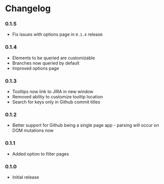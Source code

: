 # Changelog

### 0.1.5
* Fix issues with options page in `0.1.4` release

### 0.1.4
* Elements to be queried are customizable
* Branches now queried by default
* Improved options page 

### 0.1.3
* Tooltips now link to JIRA in new window
* Removed ability to customize tooltip location
* Search for keys only in Github commit titles

### 0.1.2
* Better support for Github being a single page app - parsing will occur on DOM mutations now

### 0.1.1
* Added option to filter pages

### 0.1.0
* Initial release